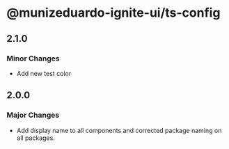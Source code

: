 # @munizeduardo-ignite-ui/ts-config

## 2.1.0

### Minor Changes

- Add new test color

## 2.0.0

### Major Changes

- Add display name to all components and corrected package naming on all packages.
